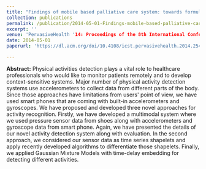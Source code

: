 ```yaml
---
title: "Findings of mobile based palliative care system: towards formulating a generic framework for measuring QoL"
collection: publications
permalink: /publication/2014-05-01-Findings-mobile-based-palliative-care-system
excerpt: ''
venue: 'PervasiveHealth '14: Proceedings of the 8th International Conference on Pervasive Computing Technologies for Healthcare'
date: 2014-05-01
paperurl: 'https://dl.acm.org/doi/10.4108/icst.pervasivehealth.2014.254960'

---
```


**Abstract:** Physical activities detection plays a vital role to healthcare professionals who would like to monitor patients remotely and to develop context-sensitive systems. Major number of physical activity detection systems use accelerometers to collect data from different parts of the body. Since those approaches have limitations from users' point of view, we have used smart phones that are coming with built-in accelerometers and gyroscopes. We have proposed and developed three novel approaches for activity recognition. Firstly, we have developed a multimodal system where we used pressure sensor data from shoes along with accelerometers and gyroscope data from smart phone. Again, we have presented the details of our novel activity detection system along with evaluation. In the second approach, we considered our sensor data as time series shapelets and apply recently developed algorithms to differentiate those shapelets. Finally, we applied Gaussian Mixture Models with time-delay embedding for detecting different activities.

<!-- [Download paper here](http://ferdaus.github.io/files/DeepDssr_.pdf) -->
